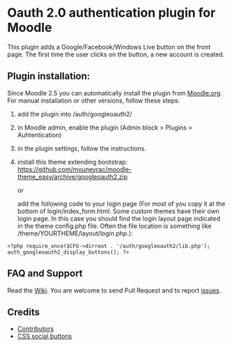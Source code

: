 Oauth 2.0 authentication plugin for Moodle
==========================================

This plugin adds a Google/Facebook/Windows Live button on the front page.
The first time the user clicks on the button, a new account is created.

Plugin installation:
--------------------
Since Moodle 2.5 you can automatically install the plugin from [Moodle.org](https://moodle.org/plugins/view.php?plugin=auth_googleoauth2). For manual installation or other versions, follow these steps:

1. add the plugin into /auth/googleoauth2/

2. in Moodle admin, enable the plugin (Admin block > Plugins > Auhtentication)

3. in the plugin settings, follow the instructions.

4. install this theme extending bootstrap: https://github.com/mouneyrac/moodle-theme_easy/archive/googleoauth2.zip

    or
    
   add the following code to your login page (For most of you copy it at the bottom of login/index_form.html. Some custom themes have their own login page. In this case you should find the login layout page indicated in the theme config.php file. Often the file location is something like /theme/YOURTHEME/layout/login.php.):

`<?php
require_once($CFG->dirroot . '/auth/googleoauth2/lib.php');
auth_googleoauth2_display_buttons();
?>`


FAQ and Support
---------------

Read the [Wiki](https://github.com/mouneyrac/auth_googleoauth2/wiki).
You are welcome to send Pull Request and to report [issues](https://github.com/mouneyrac/auth_googleoauth2/issues).

Credits
-------
* [Contributors](https://github.com/mouneyrac/auth_googleoauth2/graphs/contributors)
* [CSS social buttons](http://zocial.smcllns.com/)
